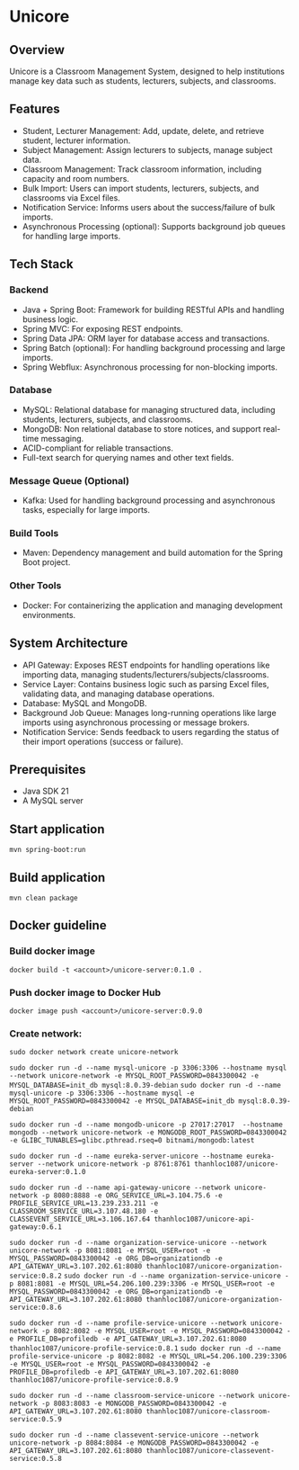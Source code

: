 # Unicore

## Overview
Unicore is a Classroom Management System, designed to help institutions manage key data such as students, lecturers, subjects, and classrooms.

## Features
* Student, Lecturer Management: Add, update, delete, and retrieve student, lecturer information.
* Subject Management: Assign lecturers to subjects, manage subject data.
* Classroom Management: Track classroom information, including capacity and room numbers.
* Bulk Import: Users can import students, lecturers, subjects, and classrooms via Excel files.
* Notification Service: Informs users about the success/failure of bulk imports.
* Asynchronous Processing (optional): Supports background job queues for handling large imports.

## Tech Stack
### Backend
* Java + Spring Boot: Framework for building RESTful APIs and handling business logic.
* Spring MVC: For exposing REST endpoints.
* Spring Data JPA: ORM layer for database access and transactions.
* Spring Batch (optional): For handling background processing and large imports.
* Spring Webflux: Asynchronous processing for non-blocking imports.

### Database

* MySQL: Relational database for managing structured data, including students, lecturers, subjects, and classrooms.
* MongoDB: Non relational database to store notices, and support real-time messaging.
* ACID-compliant for reliable transactions.
* Full-text search for querying names and other text fields.

### Message Queue (Optional)
* Kafka: Used for handling background processing and asynchronous tasks, especially for large imports.

### Build Tools
* Maven: Dependency management and build automation for the Spring Boot project.

### Other Tools
* Docker: For containerizing the application and managing development environments.

## System Architecture
* API Gateway: Exposes REST endpoints for handling operations like importing data, managing students/lecturers/subjects/classrooms.
* Service Layer: Contains business logic such as parsing Excel files, validating data, and managing database operations.
* Database: MySQL and MongoDB.
* Background Job Queue: Manages long-running operations like large imports using asynchronous processing or message brokers.
* Notification Service: Sends feedback to users regarding the status of their import operations (success or failure).

## Prerequisites
* Java SDK 21
* A MySQL server

## Start application
`mvn spring-boot:run`

## Build application
`mvn clean package`

## Docker guideline
### Build docker image
`docker build -t <account>/unicore-server:0.1.0 .`
### Push docker image to Docker Hub
`docker image push <account>/unicore-server:0.9.0`
### Create network:
`sudo docker network create unicore-network`

`sudo docker run -d --name mysql-unicore -p 3306:3306 --hostname mysql --network unicore-network -e MYSQL_ROOT_PASSWORD=0843300042 -e MYSQL_DATABASE=init_db mysql:8.0.39-debian`
`sudo docker run -d --name mysql-unicore -p 3306:3306 --hostname mysql -e MYSQL_ROOT_PASSWORD=0843300042 -e MYSQL_DATABASE=init_db mysql:8.0.39-debian`

`sudo docker run -d --name mongodb-unicore -p 27017:27017  --hostname mongodb --network unicore-network -e MONGODB_ROOT_PASSWORD=0843300042 -e GLIBC_TUNABLES=glibc.pthread.rseq=0 bitnami/mongodb:latest`

`sudo docker run -d --name eureka-server-unicore --hostname eureka-server --network unicore-network -p 8761:8761 thanhloc1087/unicore-eureka-server:0.1.0`

`sudo docker run -d --name api-gateway-unicore --network unicore-network -p 8080:8888 -e ORG_SERVICE_URL=3.104.75.6 -e PROFILE_SERVICE_URL=13.239.233.211 -e CLASSROOM_SERVICE_URL=3.107.48.180 -e CLASSEVENT_SERVICE_URL=3.106.167.64 thanhloc1087/unicore-api-gateway:0.6.1`


`sudo docker run -d --name organization-service-unicore --network unicore-network -p 8081:8081 -e MYSQL_USER=root -e MYSQL_PASSWORD=0843300042 -e ORG_DB=organizationdb -e API_GATEWAY_URL=3.107.202.61:8080 thanhloc1087/unicore-organization-service:0.8.2`
`sudo docker run -d --name organization-service-unicore -p 8081:8081 -e MYSQL_URL=54.206.100.239:3306 -e MYSQL_USER=root -e MYSQL_PASSWORD=0843300042 -e ORG_DB=organizationdb -e API_GATEWAY_URL=3.107.202.61:8080 thanhloc1087/unicore-organization-service:0.8.6`

`sudo docker run -d --name profile-service-unicore --network unicore-network -p 8082:8082 -e MYSQL_USER=root -e MYSQL_PASSWORD=0843300042 -e PROFILE_DB=profiledb -e API_GATEWAY_URL=3.107.202.61:8080 thanhloc1087/unicore-profile-service:0.8.1`
`sudo docker run -d --name profile-service-unicore -p 8082:8082 -e MYSQL_URL=54.206.100.239:3306 -e MYSQL_USER=root -e MYSQL_PASSWORD=0843300042 -e PROFILE_DB=profiledb -e API_GATEWAY_URL=3.107.202.61:8080 thanhloc1087/unicore-profile-service:0.8.9`

`sudo docker run -d --name classroom-service-unicore --network unicore-network -p 8083:8083 -e MONGODB_PASSWORD=0843300042 -e API_GATEWAY_URL=3.107.202.61:8080 thanhloc1087/unicore-classroom-service:0.5.9`

`sudo docker run -d --name classevent-service-unicore --network unicore-network -p 8084:8084 -e MONGODB_PASSWORD=0843300042 -e API_GATEWAY_URL=3.107.202.61:8080 thanhloc1087/unicore-classevent-service:0.5.8`

